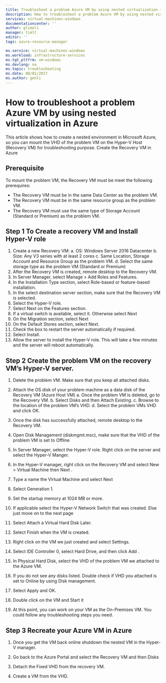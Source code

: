 ```yaml
---
title: Troubleshoot a problem Azure VM by using nested virtualization in Azure | Microsoft Docs
description: How to troubleshoot a problem Azure VM by using nested virtualization in Azure
services: virtual-machines-windows
documentationcenter: ''
author: glimoli
manager: timlt
editor: ''
tags: azure-resource-manager

ms.service: virtual-machines-windows
ms.workload: infrastructure-services
ms.tgt_pltfrm: vm-windows
ms.devlang: na
ms.topic: troubleshooting
ms.date: 08/01/2017
ms.author: genli
---
```

# How to troubleshoot a problem Azure VM by using nested virtualization in Azure

This article shows how to create a nested environment in Microsoft Azure, so you can mount the VHD of the problem VM on the Hyper-V Host (Recovery VM) for troubleshooting purpose.
Create the Recovery VM in Azure

## Prerequisite
To mount the problem VM, the Recovery VM must be meet the following prerequires:

- The Recovery VM must be in the same Data Center as the problem VM.
- The Recovery VM must be in the same resource group as the problem VM.
- The Recovery VM must use the same type of Storage Account (Standard or Premium) as the problem VM.

## Step 1 To Create a recovery VM and Install Hyper-V role

1.	Create a new Recovery VM: 
    a.	OS: Windows Server 2016 Datacenter 
    b.	Size: Any V3 series with at least 2 cores 
    c.	Same Location, Storage Account and Resource Group as the problem VM.
    d.	Select the same storage type as the problem VM (Standard or Premium)
2.	After the Recovery VM is created, remote desktop to the Recovery VM.
3.	In Server Manager, select Manage > Add Roles and Features.
4.	In the Installation Type section, select Role-based or feature-based installation.
5.	In the select destination server section, make sure that the Recovery VM is selected.
6.	Select the Hyper-V role.
7.	Select Next on the Features section.
8.	If a virtual switch is available, select it. Otherwise select Next
9.	On the Migration section, select Next
10.	On the Default Stores section, select Next.
11.	Check the box to restart the server automatically if required.
12.	Select Install.
13.	Allow the server to install the Hyper-V role. This will take a few minutes and the server will reboot automatically. 

## Step 2 Create the problem VM on the recovery VM’s Hyper-V server.

1.	Delete the problem VM. Make sure that you keep all attached disks.

2.	Attach the OS disk of your problem machine as a data disk of the Recovery VM (Azure Host VM) 
a.	Once the problem VM is deleted, go to the Recovery VM.
b.	Select Disks and then Attach Existing.
c.	Browse to the location of the problem VM’s VHD.
d.	Select the problem VMs VHD and click OK.

3.	Once the disk has successfully attached, remote desktop to the Recovery VM.
4.	Open Disk Management (diskmgmt.msc), make sure that the VHD of the problem VM is set to Offline 

5.	In Server Manager, select the Hyper-V role. Right click on the server and select the Hyper-V Manger.

6.	In the Hyper-V manager, right click on the Recovery VM and select New > Virtual Machine then Next .

7.	Type a name the Virtual Machine and select Next
8.	Select Generation 1.
9.	Set the startup memory at 1024 MB or more. 
10.	If applicable select the Hyper-V Network Switch that was created. Else just move on to the next page
11.	Select Attach a Virtual Hard Disk Later.

12.	Select Finish when the VM is created.
13.	Right click on the VM we just created and select Settings.
14.	Select IDE Controller 0, select Hard Drive, and then click Add .

15.	In Physical Hard Disk, select the VHD of the problem VM we attached to the Azure VM.
16.	If you do not see any disks listed. Double check if VHD you attached is set to Online by using Disk management.

17.	Select Apply and OK.
18.	Double click on the VM and Start it 

19.	At this point, you can work on your VM as the On-Premises VM. You could follow any troubleshooting steps you need.

## Step 3 Recreate your Azure VM in Azure

1.	Once you get the VM back online shutdown the nested VM in the Hyper-V manager.

2.	Go back to the Azure Portal and select the Recovery VM and then Disks
3.	Detach the Fixed VHD from the recovery VM. 
4.	Create a VM from the VHD.  
